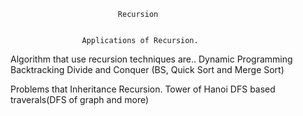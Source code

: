                             Recursion
        

                    Applications of Recursion.
Algorithm that use recursion techniques are..
    Dynamic Programming
    Backtracking
    Divide and Conquer (BS, Quick Sort and Merge Sort)

Problems that Inheritance Recursion.
    Tower of Hanoi
    DFS based traverals(DFS of graph and more)

          
